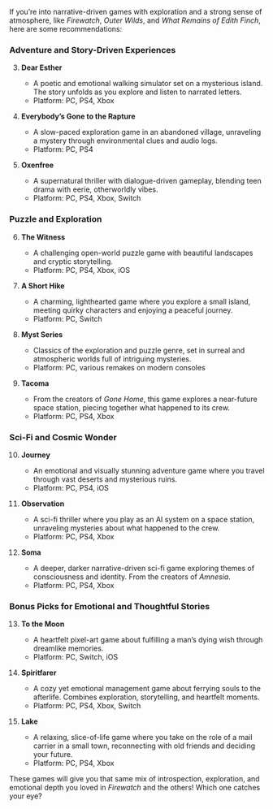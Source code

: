 If you’re into narrative-driven games with exploration and a strong sense of atmosphere, like _Firewatch_, _Outer Wilds_, and _What Remains of Edith Finch_, here are some recommendations:

### **Adventure and Story-Driven Experiences**

3. **Dear Esther**
    
    - A poetic and emotional walking simulator set on a mysterious island. The story unfolds as you explore and listen to narrated letters.
    - Platform: PC, PS4, Xbox
4. **Everybody’s Gone to the Rapture**
    
    - A slow-paced exploration game in an abandoned village, unraveling a mystery through environmental clues and audio logs.
    - Platform: PC, PS4
5. **Oxenfree**
    
    - A supernatural thriller with dialogue-driven gameplay, blending teen drama with eerie, otherworldly vibes.
    - Platform: PC, PS4, Xbox, Switch

### **Puzzle and Exploration**

6. **The Witness**
    
    - A challenging open-world puzzle game with beautiful landscapes and cryptic storytelling.
    - Platform: PC, PS4, Xbox, iOS
7. **A Short Hike**
    
    - A charming, lighthearted game where you explore a small island, meeting quirky characters and enjoying a peaceful journey.
    - Platform: PC, Switch
8. **Myst Series**
    
    - Classics of the exploration and puzzle genre, set in surreal and atmospheric worlds full of intriguing mysteries.
    - Platform: PC, various remakes on modern consoles
9. **Tacoma**
    
    - From the creators of _Gone Home_, this game explores a near-future space station, piecing together what happened to its crew.
    - Platform: PC, PS4, Xbox

### **Sci-Fi and Cosmic Wonder**

10. **Journey**
    
    - An emotional and visually stunning adventure game where you travel through vast deserts and mysterious ruins.
    - Platform: PC, PS4, iOS
11. **Observation**
    
    - A sci-fi thriller where you play as an AI system on a space station, unraveling mysteries about what happened to the crew.
    - Platform: PC, PS4, Xbox
12. **Soma**
    
    - A deeper, darker narrative-driven sci-fi game exploring themes of consciousness and identity. From the creators of _Amnesia_.
    - Platform: PC, PS4, Xbox

### **Bonus Picks for Emotional and Thoughtful Stories**

13. **To the Moon**
    
    - A heartfelt pixel-art game about fulfilling a man’s dying wish through dreamlike memories.
    - Platform: PC, Switch, iOS
14. **Spiritfarer**
    
    - A cozy yet emotional management game about ferrying souls to the afterlife. Combines exploration, storytelling, and heartfelt moments.
    - Platform: PC, PS4, Xbox, Switch
15. **Lake**
    
    - A relaxing, slice-of-life game where you take on the role of a mail carrier in a small town, reconnecting with old friends and deciding your future.
    - Platform: PC, PS4, Xbox

These games will give you that same mix of introspection, exploration, and emotional depth you loved in _Firewatch_ and the others! Which one catches your eye?